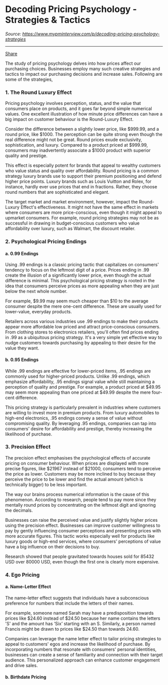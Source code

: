 # Decoding Pricing Psychology - Strategies & Tactics

*Source: https://www.mypminterview.com/p/decoding-pricing-psychology-strategies*

---

[Share](https://www.mypminterview.com/p/decoding-pricing-psychology-strategies?utm_source=substack&utm_medium=email&utm_content=share&action=share)



The study of pricing psychology delves into how prices affect our purchasing choices. Businesses employ many such creative strategies and tactics to impact our purchasing decisions and increase sales. Following are some of the strategies,



### 1. The Round Luxury Effect

Pricing psychology involves perception, status, and the value that consumers place on products, and it goes far beyond simple numerical values. One excellent illustration of how minute price differences can have a big impact on customer behaviour is the Round-Luxury Effect.

Consider the difference between a slightly lower price, like $999.99, and a round price, like $1000. The perception can be quite strong even though the real difference might not be great. Round prices exude exclusivity, sophistication, and luxury. Compared to a product priced at $999.99, consumers may inadvertently associate a $1000 product with superior quality and prestige.

This effect is especially potent for brands that appeal to wealthy customers who value status and quality over affordability. Round pricing is a common strategy luxury brands use to support their premium positioning and defend higher price points. Luxury brands such as Louis Vuitton and Rolex, for instance, hardly ever use prices that end in fractions. Rather, they choose round numbers that are sophisticated and elegant.

The target market and market environment, however, impact the Round-Luxury Effect's effectiveness. It might not have the same effect in markets where consumers are more price-conscious, even though it might appeal to upmarket consumers. For example, round pricing strategies may not be as successful in drawing in budget-conscious customers who value affordability over luxury, such as Walmart, the discount retailer.



### 2. Psychological Pricing Endings



#### a. 0.99 Endings

Using .99 endings is a classic pricing tactic that capitalizes on consumers' tendency to focus on the leftmost digit of a price. Prices ending in .99 create the illusion of a significantly lower price, even though the actual difference is minimal. This psychological pricing strategy is rooted in the idea that consumers perceive prices as more appealing when they are just below the next whole number.

For example, $9.99 may seem much cheaper than $10 to the average consumer despite the mere one-cent difference. These are usually used for lower-value, everyday products.

Retailers across various industries use .99 endings to make their products appear more affordable low priced and attract price-conscious consumers. From clothing stores to electronics retailers, you'll often find prices ending in .99 as a ubiquitous pricing strategy. It's a very simple yet effective way to nudge customers towards purchasing by appealing to their desire for the value they want.

#### b. 0.95 Endings

While .99 endings are effective for lower-priced items, .95 endings are commonly used for higher-priced products. Unlike .99 endings, which emphasize affordability, .95 endings signal value while still maintaining a perception of quality and prestige. For example, a product priced at $49.95 may seem more appealing than one priced at $49.99 despite the mere four-cent difference.

This pricing strategy is particularly prevalent in industries where customers are willing to invest more in premium products. From luxury automobiles to high-end electronics, .95 endings convey a sense of value without compromising quality. By leveraging .95 endings, companies can tap into consumers' desire for affordability and prestige, thereby increasing the likelihood of purchase.

### 3. Precision Effect

The precision effect emphasises the psychological effects of accurate pricing on consumer behaviour. When prices are displayed with more precise figures, like $21967 instead of $21000, consumers tend to perceive the price as lower. Customers may be more inclined to buy because they perceive the price to be lower and find the actual amount (which is technically bigger) to be less important.

The way our brains process numerical information is the cause of this phenomenon. According to research, people tend to pay more since they mentally round prices by concentrating on the leftmost digit and ignoring the decimals.

Businesses can raise the perceived value and justify slightly higher prices using the precision effect. Businesses can improve customer willingness to pay by gently influencing consumer perceptions and presenting prices with more accurate figures. This tactic works especially well for products like luxury goods or high-end services, where consumers' perceptions of value have a big influence on their decisions to buy.

Research showed that people gravitated towards houses sold for 85432 USD over 80000 USD, even though the first one is clearly more expensive.



### 4. Ego Pricing



#### a. Name-Letter Effect

The name-letter effect suggests that individuals have a subconscious preference for numbers that include the letters of their names.

For example, someone named Sarah may have a predisposition towards prices like $24.60 instead of $24.50 because her name contains the letters 'S' and the amount has ‘Six’ starting with an S. Similarly, a person named Francis might be drawn to prices like $24.50 than towards 24.60.

Companies can leverage the name letter effect to tailor pricing strategies to appeal to customers' egos and increase the likelihood of purchase. By incorporating numbers that resonate with consumers' personal identities, businesses can create a sense of familiarity and connection with their target audience. This personalized approach can enhance customer engagement and drive sales.

#### b. Birthdate Pricing

